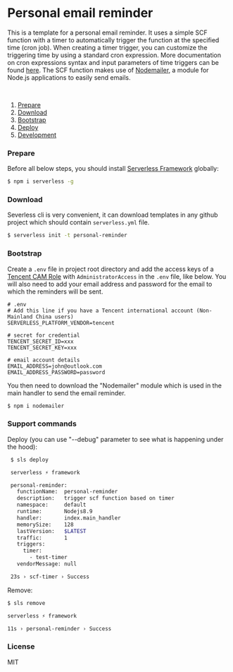 # Personal email reminder

This is a template for a personal email reminder. It uses a simple SCF function with a timer to automatically trigger the function at the specified time (cron job). When creating a timer trigger, you can customize the triggering time by using a standard cron expression. More documentation on cron expressions syntax and input parameters of time triggers can be found [here](https://intl.cloud.tencent.com/jp/document/product/583/9708?lang=jp). The SCF function makes use of [Nodemailer]([https://nodemailer.com/about/](https://nodemailer.com/about/)), a module for Node.js applications to easily send emails.

&nbsp;
1. [Prepare](#Prepare)
2. [Download](#Download)
3. [Bootstrap](#Bootstrap)
4. [Deploy](#Deploy)
5. [Development](#Development)
&nbsp;


### Prepare

Before all below steps, you should install [Serverless Framework](https://www.github.com/serverless/serverless) globally:

```bash
$ npm i serverless -g
```


### Download

Severless cli is very convenient, it can download templates in any github project which should contain `serverless.yml` file.

```bash
$ serverless init -t personal-reminder
```


### Bootstrap

Create a  `.env` file in project root directory and add the access keys of a [Tencent CAM Role](https://console.cloud.tencent.com/cam/capi) with `AdministratorAccess` in the `.env` file, like below. You will also need to add your email address and password for the email to which the reminders will be sent.

```dotenv
# .env
# Add this line if you have a Tencent international account (Non-Mainland China users)
SERVERLESS_PLATFORM_VENDOR=tencent

# secret for credential
TENCENT_SECRET_ID=xxx
TENCENT_SECRET_KEY=xxx

# email account details
EMAIL_ADDRESS=john@outlook.com
EMAIL_ADDRESS_PASSWORD=password
```

You then need to download the "Nodemailer" module which is used in the main handler to send the email reminder.

 ```bash
$ npm i nodemailer
 ```

 ### Support commands

Deploy (you can use "--debug" parameter to see what is happening under the hood):

```bash
 $ sls deploy

 serverless ⚡ framework

 personal-reminder:
   functionName:  personal-reminder
   description:   trigger scf function based on timer
   namespace:     default
   runtime:       Nodejs8.9
   handler:       index.main_handler
   memorySize:    128
   lastVersion:   $LATEST
   traffic:       1
   triggers:
     timer:
       - test-timer
   vendorMessage: null

 23s › scf-timer › Success
```

Remove:

```bash
$ sls remove

serverless ⚡ framework

11s › personal-reminder › Success
```

### License

MIT
